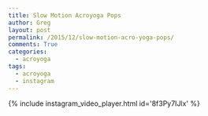 ```yaml
---
title: Slow Motion Acroyoga Pops
author: Greg
layout: post
permalink: /2015/12/slow-motion-acro-yoga-pops/
comments: True
categories:
  - acroyoga
tags:
  - acroyoga
  - instagram
---
```


{% include instagram_video_player.html id='8f3Py7IJlx' %}
